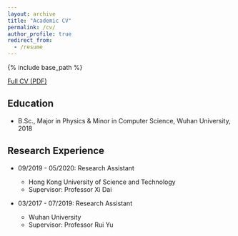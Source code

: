 ```yaml
---
layout: archive
title: "Academic CV"
permalink: /cv/
author_profile: true
redirect_from:
  - /resume
---
```


{% include base_path %}

[Full CV (PDF)](https://www.jianguoyun.com/p/DcvnBLcQuKaVBhjurtEC)

## Education
* B.Sc., Major in Physics & Minor in Computer Science, Wuhan University, 2018

## Research Experience
* 09/2019 - 05/2020: Research Assistant
  * Hong Kong University of Science and Technology
  * Supervisor: Professor Xi Dai

* 03/2017 - 07/2019: Research Assistant
  * Wuhan University
  * Supervisor: Professor Rui Yu